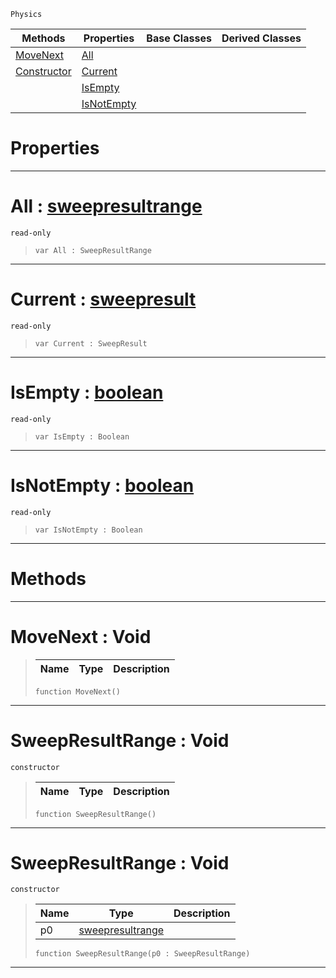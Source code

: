  `Physics`

|Methods|Properties|Base Classes|Derived Classes|
|---|---|---|---|
|[MoveNext](sweepresultrange.md#movenext-void)|[All](sweepresultrange.md#all-zilch-engine-document)| | |
|[Constructor](sweepresultrange.md#sweepresultrange-void)|[Current](sweepresultrange.md#current-zilch-engine-docu)| | |
| |[IsEmpty](sweepresultrange.md#isempty-zilch-engine-docu)| | |
| |[IsNotEmpty](sweepresultrange.md#isnotempty-zilch-engine-d)| | |


 #  Properties


---  
 #  All : [sweepresultrange](sweepresultrange.md)

 `read-only`

> 
> ```TS:Nada
> var All : SweepResultRange


---  
 #  Current : [sweepresult](sweepresult.md)

 `read-only`

> 
> ```TS:Nada
> var Current : SweepResult


---  
 #  IsEmpty : [boolean](../nada_base_types/boolean.md)

 `read-only`

> 
> ```TS:Nada
> var IsEmpty : Boolean


---  
 #  IsNotEmpty : [boolean](../nada_base_types/boolean.md)

 `read-only`

> 
> ```TS:Nada
> var IsNotEmpty : Boolean


---  
 #  Methods


---  
 #  MoveNext : Void

> 
> |Name|Type|Description|
> |---|---|---|
> ```TS:Nada
> function MoveNext()
> ``` 


---  
 #  SweepResultRange : Void

 `constructor`

> 
> |Name|Type|Description|
> |---|---|---|
> ```TS:Nada
> function SweepResultRange()
> ``` 


---  
 #  SweepResultRange : Void

 `constructor`

> 
> |Name|Type|Description|
> |---|---|---|
> |p0|[sweepresultrange](sweepresultrange.md)| |
> ```TS:Nada
> function SweepResultRange(p0 : SweepResultRange)
> ``` 


---  
 

 